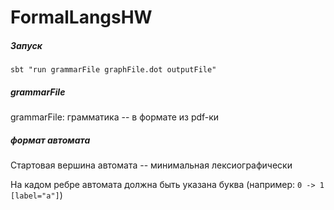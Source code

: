 # FormalLangsHW

##### Запуск

`sbt "run grammarFile graphFile.dot outputFile"`

##### grammarFile

grammarFile: грамматика -- в формате из pdf-ки

##### формат автомата

Стартовая вершина автомата -- минимальная лексиографически

На кадом ребре автомата должна быть указана буква (например: `0 -> 1 [label="a"]`)

 